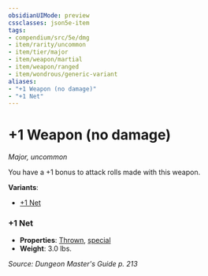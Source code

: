 ```yaml
---
obsidianUIMode: preview
cssclasses: json5e-item
tags:
- compendium/src/5e/dmg
- item/rarity/uncommon
- item/tier/major
- item/weapon/martial
- item/weapon/ranged
- item/wondrous/generic-variant
aliases: 
- "+1 Weapon (no damage)"
- "+1 Net"
---
```

# +1 Weapon (no damage)
*Major, uncommon*  


You have a +1 bonus to attack rolls made with this weapon.

**Variants**:
- [+1 Net](#+1%20Net)

### +1 Net

- **Properties**: [Thrown](2-Mechanics/CLI/rules/item-properties.md#Thrown), [special](2-Mechanics/CLI/rules/item-properties.md#Special%20Weapons)
- **Weight**: 3.0 lbs.


*Source: Dungeon Master's Guide p. 213*
